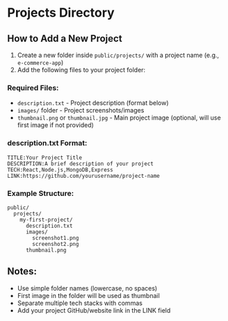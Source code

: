 # Projects Directory

## How to Add a New Project

1. Create a new folder inside `public/projects/` with a project name (e.g., `e-commerce-app`)
2. Add the following files to your project folder:

### Required Files:
- `description.txt` - Project description (format below)
- `images/` folder - Project screenshots/images
- `thumbnail.png` or `thumbnail.jpg` - Main project image (optional, will use first image if not provided)

### description.txt Format:
```
TITLE:Your Project Title
DESCRIPTION:A brief description of your project
TECH:React,Node.js,MongoDB,Express
LINK:https://github.com/yourusername/project-name
```

### Example Structure:
```
public/
  projects/
    my-first-project/
      description.txt
      images/
        screenshot1.png
        screenshot2.png
      thumbnail.png
```

## Notes:
- Use simple folder names (lowercase, no spaces)
- First image in the folder will be used as thumbnail
- Separate multiple tech stacks with commas
- Add your project GitHub/website link in the LINK field

